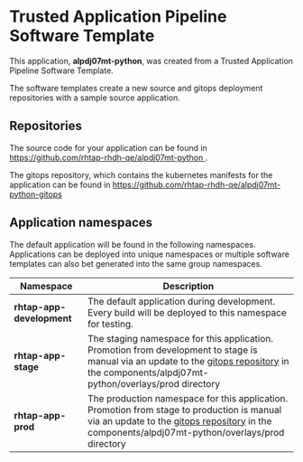 # Trusted Application Pipeline Software Template

This application, **alpdj07mt-python**, was created from a Trusted Application Pipeline Software Template.

The software templates create a new source and gitops deployment repositories with a sample source application. 

## Repositories

The source code for your application can be found in [https://github.com/rhtap-rhdh-qe/alpdj07mt-python ](https://github.com/rhtap-rhdh-qe/alpdj07mt-python ).
 
The gitops repository, which contains the kubernetes manifests for the application can be found in 
[https://github.com/rhtap-rhdh-qe/alpdj07mt-python-gitops ](https://github.com/rhtap-rhdh-qe/alpdj07mt-python-gitops ) 

## Application namespaces 

The default application will be found in the following namespaces. Applications can be deployed into unique namespaces or multiple software templates can also bet generated into the same group namespaces.  

|  Namespace   |  Description   |  
| -------- | -------- |   
| **rhtap-app-development** | The default application during development. Every build will be deployed to this namespace for testing. | 
| **rhtap-app-stage** | The staging namespace for this application. Promotion from development to stage is manual via an update to the [gitops repository](https://github.com/rhtap-rhdh-qe/alpdj07mt-python-gitops ) in the components/alpdj07mt-python/overlays/prod directory |  
| **rhtap-app-prod** | The production namespace for this application. Promotion from stage to production is manual via an update to the [gitops repository](https://github.com/rhtap-rhdh-qe/alpdj07mt-python-gitops ) in the components/alpdj07mt-python/overlays/prod directory | 